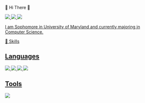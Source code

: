 :wave: Hi There 👋


<a href="https://www.instagram.com/kyuuuuuuuuu_m/?next=%2F" target="_blank"><img src="https://img.shields.io/badge/Instagram-E4405F?style=for-the-badge&logo=Instagram&logoColor=white">
<a href="https://www.linkedin.com/in/kyumin-hwang-4b579a165" target="_blank"><img src="https://img.shields.io/badge/linkedin-0A66C2?style=for-the-badge&logo=LinkedIn&logoColor=white">
<a href="https://www.linkedin.com/in/kyumin-hwang-4b579a165" target="_blank"><img src="https://img.shields.io/badge/davidhwang1020@gmail.com-EA4335?style=for-the-badge&logo=Gmail&logoColor=white">


  I am Sophomore in University of Maryland and currently majoring in Computer Science.

 
  💪 Skills
  
  ## Languages
  
  <img src="https://img.shields.io/badge/C Sharp-239120?style=for-the-badge&logo=csharp&logoColor=white"> <img src="https://img.shields.io/badge/Python-3776AB?style=for-the-badge&logo=python&logoColor=white"> <img src="https://img.shields.io/badge/Python-3776AB?style=for-the-badge&logo=python&logoColor=white"> <img src="https://img.shields.io/badge/Java-007396?style=for-the-badge&logo=OpenJDK&logoColor=black">
  
  ## Tools
  <img src="https://img.shields.io/badge/Unity-000000?style=for-the-badge&logo=csharp&logoColor=white"> 
